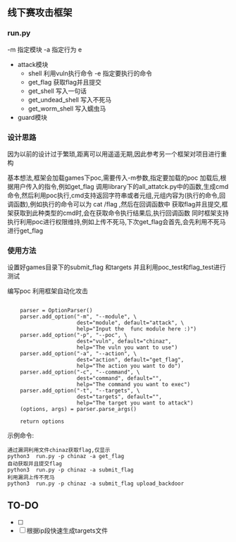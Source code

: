 ## 线下赛攻击框架

### run.py

-m 指定模块
-a 指定行为
e
- attack模块
    - shell 利用vuln执行命令 -e 指定要执行的命令
    - get_flag 获取flag并且提交
    - get_shell 写入一句话
    - get_undead_shell 写入不死马
    - get_worm_shell 写入蠕虫马
- guard模块
  
### 设计思路

因为以前的设计过于繁琐,距离可以用遥遥无期,因此参考另一个框架对项目进行重构

基本想法,框架会加载games下poc,需要传入-m参数,指定要加载的poc
加载后,根据用户传入的指令,例如get_flag 调用library下的all_attatck.py中的函数,生成cmd命令,然后利用poc执行,cmd支持返回字符串或者元组,元组内容为(执行的命令,回调函数),例如执行的命令可以为 cat /flag ,然后在回调函数中 获取flag并且提交,框架获取到此种类型的cmd时,会在获取命令执行结果后,执行回调函数
同时框架支持执行利用poc进行权限维持,例如上传不死马,下次get_flag会首先,会先利用不死马进行get_flag

### 使用方法

设置好games目录下的submit_flag 和targets 并且利用poc_test和flag_test进行测试

编写poc
利用框架自动化攻击

```

    parser = OptionParser()
    parser.add_option("-m", "--module", \
                      dest="module", default="attack", \
                      help="Input the  func module here :)")
    parser.add_option("-p", "--poc", \
                      dest="vuln", default="chinaz",
                      help="The vuln you want to use")
    parser.add_option("-a", "--action", \
                      dest="action", default="get_flag",
                      help="The action you want to do")
    parser.add_option("-c", "--command", \
                      dest="command", default="",
                      help="The command you want to exec")
    parser.add_option("-t", "--targets", \
                      dest="targets", default="",
                      help="The target you want to attack")
    (options, args) = parser.parse_args()

    return options
```
示例命令:

```
通过漏洞利用文件chinaz获取flag,仅显示
python3  run.py -p chinaz -a get_flag
自动获取并且提交flag
python3  run.py -p chinaz -a submit_flag
利用漏洞上传不死马
python3  run.py -p chinaz -a submit_flag upload_backdoor
```

## TO-DO
- [ ] 
- [ ] 根据ip段快速生成targets文件